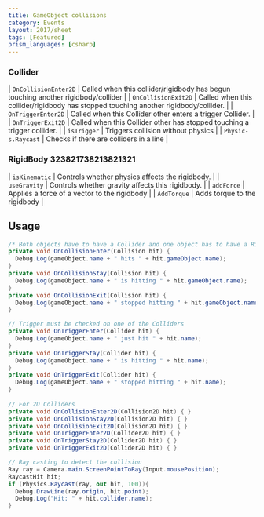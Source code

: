 ```yaml
---
title: GameObject collisions
category: Events
layout: 2017/sheet
tags: [Featured]
prism_languages: [csharp]
---
```


### Collider

| `OnColl­isi­onE­nte­r2D`  | Called when this collid­er/­rig­idbody has begun touching another rigidb­ody­/co­llider    |
| `OnColl­isi­onE­xit2D`   | Called when this collid­er/­rig­idbody has stopped touching another rigidb­ody­/co­llider. |
| `OnTrig­ger­Ent­er2D`    | Called when this Collider other enters a trigger Collider.                           |
| `OnTrig­ger­Exi­t2D`     | Called when this Collider other has stopped touching a trigger collider.             |
| `isTrigger`           | Triggers collision without physics                                                   |
| `Physic­s.R­aycast`     | Checks if there are colliders in a line                                              |

### RigidBody 323821738213821321

| `isKine­matic` | Controls whether physics affects the rigidbody.  |
| `useGravity`  | Controls whether gravity affects this rigidbody. |
| `addForce`     | Applies a force of a vector to the rigidbody     |
| `AddTorque`   | Adds torque to the rigidbody                     |

## Usage

```csharp
/* Both objects have to have a Collider and one object has to have a Rigidbody for these Events to work */
private void OnCollisionEnter(Collision hit) {    
  Debug.Log(gameObject.name + " hits " + hit.gameObject.name); 
}
private void OnCollisionStay(Collision hit) {  
  Debug.Log(gameObject.name + " is hitting " + hit.gameObject.name); 
}
private void OnCollisionExit(Collision hit) { 
  Debug.Log(gameObject.name + " stopped hitting " + hit.gameObject.name); 
}

// Trigger must be checked on one of the Colliders
private void OnTriggerEnter(Collider hit) {    
  Debug.Log(gameObject.name + " just hit " + hit.name); 
}
private void OnTriggerStay(Collider hit) { 
  Debug.Log(gameObject.name + " is hitting " + hit.name); 
}
private void OnTriggerExit(Collider hit) { 
  Debug.Log(gameObject.name + " stopped hitting " + hit.name); 
}
 
// For 2D Colliders
private void OnCollisionEnter2D(Collision2D hit) { }
private void OnCollisionStay2D(Collision2D hit) { }
private void OnCollisionExit2D(Collision2D hit) { }
private void OnTriggerEnter2D(Collider2D hit) { }
private void OnTriggerStay2D(Collider2D hit) { }
private void OnTriggerExit2D(Collider2D hit) { }

// Ray casting to detect the collision
Ray ray = Camera.main.ScreenPointToRay(Input.mousePosition);
RaycastHit hit;
if (Physics.Raycast(ray, out hit, 100)){
  Debug.DrawLine(ray.origin, hit.point);
  Debug.Log("Hit: " + hit.collider.name);
}
```